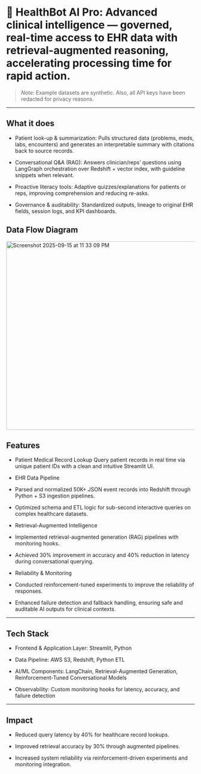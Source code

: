 # 🧠 HealthBot AI Pro: Advanced clinical intelligence — governed, real-time access to EHR data with retrieval-augmented reasoning, accelerating processing time for rapid action.
> _Note:_ Example datasets are synthetic. Also, all API keys have been redacted for privacy reasons.

--- 
## What it does 

* Patient look-up & summarization: Pulls structured data (problems, meds, labs, encounters) and generates an interpretable summary with citations back to source records.

* Conversational Q&A (RAG): Answers clinician/reps’ questions using LangGraph orchestration over Redshift + vector index, with guideline snippets when relevant.

* Proactive literacy tools: Adaptive quizzes/explanations for patients or reps, improving comprehension and reducing re-asks.

* Governance & auditability: Standardized outputs, lineage to original EHR fields, session logs, and KPI dashboards.


## Data Flow Diagram ## 

<img width="1398" height="503" alt="Screenshot 2025-09-15 at 11 33 09 PM" src="https://github.com/user-attachments/assets/13869e6e-33cc-471f-928e-e9a8c00e7cb9" />

## Features

* Patient Medical Record Lookup
Query patient records in real time via unique patient IDs with a clean and intuitive Streamlit UI.

* EHR Data Pipeline

* Parsed and normalized 50K+ JSON event records into Redshift through Python + S3 ingestion pipelines.

* Optimized schema and ETL logic for sub-second interactive queries on complex healthcare datasets.

* Retrieval-Augmented Intelligence

* Implemented retrieval-augmented generation (RAG) pipelines with monitoring hooks.

* Achieved 30% improvement in accuracy and 40% reduction in latency during conversational querying.

* Reliability & Monitoring

* Conducted reinforcement-tuned experiments to improve the reliability of responses.

* Enhanced failure detection and fallback handling, ensuring safe and auditable AI outputs for clinical contexts.

--- 
## Tech Stack

* Frontend & Application Layer: Streamlit, Python

* Data Pipeline: AWS S3, Redshift, Python ETL

* AI/ML Components: LangChain, Retrieval-Augmented Generation, Reinforcement-Tuned Conversational Models

* Observability: Custom monitoring hooks for latency, accuracy, and failure detection

---
## Impact

* Reduced query latency by 40% for healthcare record lookups.

* Improved retrieval accuracy by 30% through augmented pipelines.

* Increased system reliability via reinforcement-driven experiments and monitoring integration.

